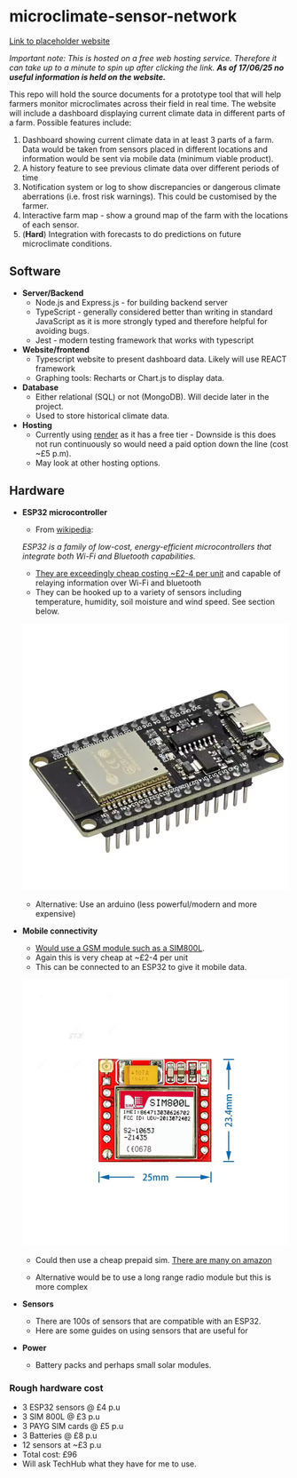 # microclimate-sensor-network

[Link to placeholder website](https://agriscanner.onrender.com/)

_Important note: This is hosted on a free web hosting service. Therefore it can
take up to a minute to spin up after clicking the link. **As of 17/06/25 no
useful information is held on the website.**_

This repo will hold the source documents for a prototype tool that will help
farmers monitor microclimates across their field in real time. The website will
include a dashboard displaying current climate data in different parts of a
farm. Possible features include:

1) Dashboard showing current climate data in at least 3 parts of a farm. Data
   would be taken from sensors placed in different locations and information
   would be sent via mobile data (minimum viable product).
2) A history feature to see previous climate data over different periods of time
3) Notification system or log to show discrepancies or dangerous climate
   aberrations (i.e. frost risk warnings). This could be customised by the
   farmer.
4) Interactive farm map - show a ground map of the farm with the locations of
   each sensor.
5) (**Hard**) Integration with forecasts to do predictions on future
   microclimate conditions.


## Software
- **Server/Backend** 
	- Node.js and Express.js - for building backend server 
	- TypeScript - generally considered better than writing in standard
	JavaScript as it is more strongly typed and therefore helpful for avoiding
	bugs. 
	- Jest - modern testing framework that works with typescript
- **Website/frontend** 
	- Typescript website to present dashboard data. Likely will use REACT framework
	- Graphing tools: Recharts or Chart.js to display data.
- **Database** 
	- Either relational (SQL) or not (MongoDB). Will decide later in the project.
	- Used to store historical climate data.
- **Hosting**
	- Currently using [render](https://render.com/) as it has a free
	tier - Downside is this does not run continuously so would need a paid
	option down the line (cost ~£5 p.m).
	- May look at other hosting options.

## Hardware 
- **ESP32 microcontroller**
	- From [wikipedia](https://en.wikipedia.org/wiki/ESP32):

	_ESP32 is a family of low-cost, energy-efficient microcontrollers that
	integrate both Wi-Fi and Bluetooth capabilities._

	- [They are exceedingly cheap costing ~£2-4 per unit](https://www.aliexpress.com/item/1005006825727330.html?spm=a2g0o.productlist.main.1.1fcc45879aikPb)
	and capable of relaying information over Wi-Fi and bluetooth
	- They can be hooked up to a variety of sensors including temperature, 
	humidity, soil moisture and wind speed. See section below.

	![Image of an ESP32 module](/images/esp32-module.jpg)

	- Alternative: Use an arduino (less powerful/modern and more expensive)

- **Mobile connectivity**
	- [Would use a GSM module such as a SIM800L](https://www.aliexpress.com/item/1005005687766384.html?spm=a2g0o.productlist.main.3.7bc1189aNFQ8Xq).
	- Again this is very cheap at ~£2-4 per unit
	- This can be connected to an ESP32 to give it mobile data.

	![Image of a SIM800L module](/images/sim800L.jpg)

	- Could then use a cheap prepaid sim. [There are many on amazon](https://www.amazon.co.uk/s?k=prepaid+sim+card&i=electronics&crid=1W5QIVJJYJI45&sprefix=prepaid+sim+car%2Celectronics%2C95&ref=nb_sb_noss_2)

	- Alternative would be to use a long range radio module but this is more complex

- **Sensors**
	- There are 100s of sensors that are compatible with an ESP32.
	- Here are some guides on using sensors that are useful for 

- **Power**
	- Battery packs and perhaps small solar modules.

### Rough hardware cost

 - 3 ESP32 sensors @ £4 p.u
 - 3 SIM 800L @ £3 p.u
 - 3 PAYG SIM cards @ £5 p.u
 - 3 Batteries @ £8 p.u
 - 12 sensors at ~£3 p.u 
 - Total cost: £96
 - Will ask TechHub what they have for me to use.

	








